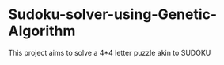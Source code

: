 # Sudoku-solver-using-Genetic-Algorithm
This project aims to solve a 4*4 letter puzzle akin to SUDOKU
